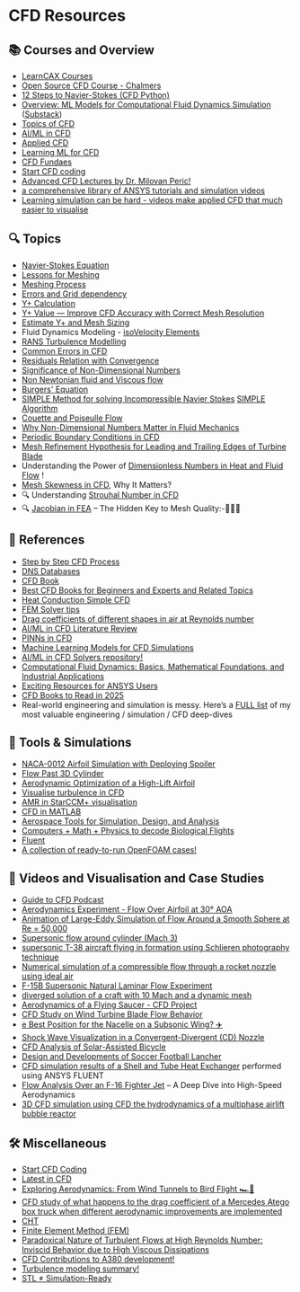 # CFD Resources

## 📚 Courses and Overview
- [LearnCAX Courses](https://www.learncax.com/courses.html)
- [Open Source CFD Course - Chalmers](https://www.tfd.chalmers.se/~hani/kurser/OS_CFD/)
- [12 Steps to Navier-Stokes (CFD Python)](https://lorenabarba.com/blog/cfd-python-12-steps-to-navier-stokes/)
- [Overview: ML Models for Computational Fluid Dynamics Simulation](https://www.linkedin.com/posts/justin-hodges-phd-3432a58b_fea-cfd-ai-activity-7299729822115594241-81J8/?utm_source=share&utm_medium=member_android&rcm=ACoAAD-ruCgBJnujmeLzmj1X4DpLLTuxktERedQ) ([Substack](https://hodgesj.substack.com/p/overview-ml-models-for-computational))
- [Topics of CFD](https://www.linkedin.com/posts/rajat-walia_computationalfluiddynamics-cfd-aerospace-activity-7285174723108335618-J7Vh/?utm_source=share&utm_medium=member_android)
- [AI/ML in CFD](https://www.linkedin.com/posts/justin-hodges-phd-3432a58b_ai-cfd-sciml-activity-7280980171866705920-tFUZ/?utm_source=share&utm_medium=member_android)
- [Applied CFD](https://www.linkedin.com/posts/rajat-walia_mechanical-mechanicalengineering-aerodynamics-activity-7287333099590299648-8fVK?utm_source=share&utm_medium=member_android)
- [Learning ML for CFD](https://www.linkedin.com/posts/justin-hodges-phd-3432a58b_cfd-fluidmechanics-aerospace-activity-7293161509503778817-5Uha/?utm_source=share&utm_medium=member_android) 
- [CFD Fundaes](https://www.linkedin.com/posts/suraj-thakur-2062421ba_here-is-a-document-for-your-reference-activity-7301223929296101376-h0wf/?utm_source=share&utm_medium=member_android&rcm=ACoAAD-ruCgBJnujmeLzmj1X4DpLLTuxktERedQ)
- [Start CFD coding](https://www.linkedin.com/posts/rajat-walia_mechanical-aerospace-automotive-activity-7306955283765833729-w2u2?utm_source=share&utm_medium=member_android&rcm=ACoAAD-ruCgBJnujmeLzmj1X4DpLLTuxktERedQ)
- [Advanced CFD Lectures by Dr. Milovan Peric!](https://www.linkedin.com/posts/rajat-walia_mechanical-aerospace-automotive-activity-7330457259967242240-neEz/?utm_source=share&utm_medium=member_android&rcm=ACoAAD-ruCgBJnujmeLzmj1X4DpLLTuxktERedQ)
- [a comprehensive library of ANSYS tutorials and simulation videos](https://www.linkedin.com/posts/pragada-bhargav-606448275_ansys-cfd-fluent-activity-7334860191219228672-6DDA/?utm_source=share&utm_medium=member_android&rcm=ACoAAD-ruCgBJnujmeLzmj1X4DpLLTuxktERedQ)
- [Learning simulation can be hard - videos make applied CFD that much easier to visualise](https://www.linkedin.com/posts/nassermushtaq_cfd-cae-openfoam-ugcPost-7343588554326917121-W-rs/?utm_source=share&utm_medium=member_android&rcm=ACoAAD-ruCgBJnujmeLzmj1X4DpLLTuxktERedQ)
 
## 🔍 Topics
- [Navier-Stokes Equation](https://www.linkedin.com/posts/rajat-walia_mechanical-aerospace-mechanicalengineering-activity-7297200990796058624-4K42/?utm_source=share&utm_medium=member_android)
- [Lessons for Meshing](https://www.linkedin.com/posts/rajat-walia_mechanical-aerospace-automotive-activity-7302915770806648832-Lg49/?utm_source=share&utm_medium=member_android&rcm=ACoAAD-ruCgBJnujmeLzmj1X4DpLLTuxktERedQ)
- [Meshing Process](https://www.linkedin.com/posts/rajat-walia_mechanical-aerospace-automotive-activity-7310163528336715776-gUsx/?utm_source=share&utm_medium=member_android&rcm=ACoAAD-ruCgBJnujmeLzmj1X4DpLLTuxktERedQ)
- [Errors and Grid dependency](https://www.linkedin.com/posts/rajat-walia_mechanical-aerospace-automotive-activity-7295683368321437698-ltrc/?utm_source=share&utm_medium=member_android)
- [Y+ Calculation](https://www.linkedin.com/posts/rajat-walia_cfd-turbulencemodeling-engineering-activity-7301626001367674881-Cnbf/?utm_source=share&utm_medium=member_android&rcm=ACoAAD-ruCgBJnujmeLzmj1X4DpLLTuxktERedQ)
- [Y+ Value — Improve CFD Accuracy with Correct Mesh Resolution](https://www.linkedin.com/posts/anupriya-r-cae_boundarylayer-simulation-mechanical-activity-7325017657018064901--8eL/?utm_source=share&utm_medium=member_android&rcm=ACoAAD-ruCgBJnujmeLzmj1X4DpLLTuxktERedQ)
- [Estimate Y+ and Mesh Sizing](https://www.linkedin.com/posts/rajat-walia_mechanical-aerospace-automotive-activity-7301521611843674112-N_Y1/?utm_source=share&utm_medium=member_android&rcm=ACoAAD-ruCgBJnujmeLzmj1X4DpLLTuxktERedQ)
- Fluid Dynamics Modeling - [isoVelocity Elements](https://www.linkedin.com/posts/aliyar-javadi-4b078124_fluiddynamics-fluidmechanics-heattransfer-ugcPost-7283070122280271873-HtxR?utm_source=share&utm_medium=member_android)
- [RANS Turbulence Modelling](https://www.linkedin.com/posts/rajat-walia_cfd-turbulence-mechanical-activity-7288057889754095616-9SvA/?utm_source=share&utm_medium=member_android)
- [Common Errors in CFD](https://www.linkedin.com/posts/jousefmurad_engineering-cfd-simulation-activity-7291359445622636544-dp1W/?utm_source=share&utm_medium=member_android)
- [Residuals Relation with Convergence](https://www.linkedin.com/posts/rajat-walia_mechanical-mechanicalengineering-cfd-activity-7294934316873134080-XakI/?utm_source=share&utm_medium=member_android)
- [Significance of Non-Dimensional Numbers](https://www.linkedin.com/posts/rajat-walia_mechanicalengineering-mechanical-aerospace-activity-7293856068546306048-wnpr/?utm_source=share&utm_medium=member_android)
- [Non Newtonian fluid and Viscous flow](https://www.linkedin.com/posts/rajat-walia_mechanicalengineering-mechanical-automotive-activity-7304382444491657217--h-u/?utm_source=share&utm_medium=member_android&rcm=ACoAAD-ruCgBJnujmeLzmj1X4DpLLTuxktERedQ)
- [Burgers' Equation](https://www.linkedin.com/posts/himanshi-rana-aero_cfd-navierstokes-fluidmechanics-activity-7307412303237259265-cKTj/?utm_source=share&utm_medium=member_android&rcm=ACoAAD-ruCgBJnujmeLzmj1X4DpLLTuxktERedQ)
- [SIMPLE Method for solving Incompressible Navier Stokes](https://www.linkedin.com/posts/rajat-walia_mechanicalengineering-mechanical-aerospace-activity-7317407253962100736-yI0K/?utm_source=share&utm_medium=member_android&rcm=ACoAAD-ruCgBJnujmeLzmj1X4DpLLTuxktERedQ)
  [SIMPLE Algorithm](https://www.linkedin.com/posts/mvusi-mugaba-424577206_cfd-automotive-fluiddynamics-activity-7324466108650975233--zld/?utm_source=share&utm_medium=member_android&rcm=ACoAAD-ruCgBJnujmeLzmj1X4DpLLTuxktERedQ)
- [Couette and Poiseulle Flow](https://www.linkedin.com/posts/rajat-walia_mechanical-aerospace-automotive-activity-7314149804090003456-5YFp/?utm_source=share&utm_medium=member_android&rcm=ACoAAD-ruCgBJnujmeLzmj1X4DpLLTuxktERedQ)
- [Why Non-Dimensional Numbers Matter in Fluid Mechanics](https://www.linkedin.com/posts/sijalahmed_cfd-fluidmechanics-engineering-activity-7322851938344038401-XrCe/?utm_source=share&utm_medium=member_android&rcm=ACoAAD-ruCgBJnujmeLzmj1X4DpLLTuxktERedQ)
- [Periodic Boundary Conditions in CFD](https://www.linkedin.com/posts/ahafezz_cfd-engineeringsimulation-ansys-activity-7330521436987568129-SLle/?utm_source=share&utm_medium=member_android&rcm=ACoAAD-ruCgBJnujmeLzmj1X4DpLLTuxktERedQ)
- [Mesh Refinement Hypothesis for Leading and Trailing Edges of Turbine Blade](https://www.linkedin.com/posts/bekkai-riyadh-3b076334a_mesh-refinement-hypothesis-for-leading-and-activity-7331498649526427648-96QP/?utm_source=share&utm_medium=member_android&rcm=ACoAAD-ruCgBJnujmeLzmj1X4DpLLTuxktERedQ)
- Understanding the Power of [Dimensionless Numbers in Heat and Fluid Flow](https://www.linkedin.com/posts/mohamed-megahed-4a11951b6_engineering-heattransfer-cfd-activity-7332494266457292800-vD7z/?utm_source=share&utm_medium=member_android&rcm=ACoAAD-ruCgBJnujmeLzmj1X4DpLLTuxktERedQ) !
- [Mesh Skewness in CFD](https://www.linkedin.com/posts/ahafezz_cfd-ansys-fluent-activity-7332333365167046657-466q/?utm_source=share&utm_medium=member_android&rcm=ACoAAD-ruCgBJnujmeLzmj1X4DpLLTuxktERedQ), Why It Matters?
- 🔍 Understanding [Strouhal Number in CFD](https://www.linkedin.com/posts/ragh-ahmed-802b35267_cfd-fluiddynamics-fluidmechanics-activity-7332148695724879872-u6wd/?utm_source=share&utm_medium=member_android&rcm=ACoAAD-ruCgBJnujmeLzmj1X4DpLLTuxktERedQ)
- 🔍 [Jacobian in FEA](https://www.linkedin.com/posts/ram-babu-kumar-47a374339_fea-jacobian-meshquality-activity-7334247766363172865-nh-X/?utm_source=share&utm_medium=member_android&rcm=ACoAAD-ruCgBJnujmeLzmj1X4DpLLTuxktERedQ) – The Hidden Key to Mesh Quality:-🤠🤠🤠
        
## 📖 References
- [Step by Step CFD Process](https://www.linkedin.com/posts/rajat-walia_cfd-simulation-mechanical-activity-7297842357389955073-4I9c/?utm_source=share&utm_medium=member_android&rcm=ACoAAD-ruCgBJnujmeLzmj1X4DpLLTuxktERedQ)
- [DNS Databases](https://home.iitm.ac.in/vagesh/links.html)
- [CFD Book](https://www.engineered-mind.com/book-notes/)
- [Best CFD Books for Beginners and Experts and Related Topics](https://www.linkedin.com/posts/aliyar-javadi-4b078124_cfd-fluiddynamics-mechanicalengineering-activity-7271164209789390848-LA1K?utm_source=share&utm_medium=member_desktop&rcm=ACoAAD-ruCgBJnujmeLzmj1X4DpLLTuxktERedQ)
- [Heat Conduction Simple CFD](https://www.linkedin.com/posts/asad-saleem-897146239_explicit-1d-heat-condtion-activity-7301455308856434688-lAjo?utm_source=share&utm_medium=member_android&rcm=ACoAAD-ruCgBJnujmeLzmj1X4DpLLTuxktERedQ)
- [FEM Solver tips](https://www.linkedin.com/posts/aerosayan_persson-2002-activity-7278776388180959232-5Qpl?utm_source=share&utm_medium=member_android)
- [Drag coefficients of different shapes in air at Reynolds number](https://www.linkedin.com/posts/rajat-walia_mechanicalengineering-mechanical-automotive-activity-7303682296413335552-IYWs?utm_source=share&utm_medium=member_android&rcm=ACoAAD-ruCgBJnujmeLzmj1X4DpLLTuxktERedQ)
- [AI/ML in CFD Literature Review](https://www.linkedin.com/posts/krishna-teja-7005aa158_simscape-multibody-vehicledynamics-ugcPost-7312343381127372801-stKA/?utm_source=share&utm_medium=member_android&rcm=ACoAAD-ruCgBJnujmeLzmj1X4DpLLTuxktERedQ)
- [PINNs in CFD](https://www.linkedin.com/posts/rajat-walia_mechanical-cfd-aerodynamics-activity-7313062635430629376-ENL-/?utm_source=share&utm_medium=member_android&rcm=ACoAAD-ruCgBJnujmeLzmj1X4DpLLTuxktERedQ)
- [Machine Learning Models for CFD Simulations](https://www.linkedin.com/posts/rajat-walia_cfd-mechanical-machinelearning-activity-7315236966281748480-TPF6/?utm_source=share&utm_medium=member_android&rcm=ACoAAD-ruCgBJnujmeLzmj1X4DpLLTuxktERedQ)
- [AI/ML in CFD Solvers repository!](https://www.linkedin.com/posts/rajat-walia_cfd-mechanical-machinelearning-activity-7318136082959683584-Yn-l/?utm_source=share&utm_medium=member_android&rcm=ACoAAD-ruCgBJnujmeLzmj1X4DpLLTuxktERedQ)
- [Computational Fluid Dynamics: Basics, Mathematical Foundations, and Industrial Applications](https://www.everyeng.com/blog/a509b413/computational-fluid-dynamics-basics-mathematical-foundations-and-industrial-applications)
- [Exciting Resources for ANSYS Users](https://www.linkedin.com/posts/ilyasserrays_ansys-engineering-simulation-activity-7329883998757789698-SIIy/?utm_source=share&utm_medium=member_android&rcm=ACoAAD-ruCgBJnujmeLzmj1X4DpLLTuxktERedQ)
- [CFD Books to Read in 2025](https://www.linkedin.com/posts/akash-singh-34a581121_cfd-books-you-should-read-in-2025-activity-7329332346665553920-Uzx3/?utm_source=share&utm_medium=member_android&rcm=ACoAAD-ruCgBJnujmeLzmj1X4DpLLTuxktERedQ)
 - Real-world engineering and simulation is messy. Here’s a [FULL list](https://www.linkedin.com/posts/nassermushtaq_cae-cfd-fluids-activity-7332725948565356545-RQSv/?utm_source=share&utm_medium=member_android&rcm=ACoAAD-ruCgBJnujmeLzmj1X4DpLLTuxktERedQ) of my most valuable engineering / simulation / CFD deep-dives
  
## 🔧 Tools & Simulations
- [NACA-0012 Airfoil Simulation with Deploying Spoiler](https://www.linkedin.com/posts/justin-hodges-phd-3432a58b_mechanicalengineering-aerospace-aerodynamics-activity-7281610390759718912-Khos/?utm_source=share&utm_medium=member_android)
- [Flow Past 3D Cylinder](https://www.linkedin.com/posts/rajat-walia_mechanical-mechanicalengineering-cfd-activity-7291724282307526656-noTG/?utm_source=share&utm_medium=member_android&rcm=ACoAAD-ruCgBJnujmeLzmj1X4DpLLTuxktERedQ)
- [Aerodynamic Optimization of a High-Lift Airfoil](https://www.linkedin.com/posts/lorenzo-lucatello-6761881bb_cfd-report-activity-7304788185581019137-m-Ts/?utm_source=share&utm_medium=member_android&rcm=ACoAAD-ruCgBJnujmeLzmj1X4DpLLTuxktERedQ)
- [Visualise turbulence in CFD](https://www.linkedin.com/posts/s-gross_meshedpotato-simcenter-cfd-ugcPost-7284485722009399296-M5mS/?utm_source=share&utm_medium=member_android)
- [AMR in StarCCM+ visualisation](https://www.linkedin.com/posts/justin-hodges-phd-3432a58b_cfd-siemens-aerodynamics-activity-7292482032553582592-U_f_?utm_source=share&utm_medium=member_android)
- [CFD in MATLAB](https://github.com/MathWorks-Teaching-Resources/Computational-Fluid-Dynamics)
- [Aerospace Tools for Simulation, Design, and Analysis](https://www.linkedin.com/posts/dhruvaerospace_aerospace-tools-for-simulation-design-and-activity-7319614083069018113-9nYk/?utm_source=share&utm_medium=member_android&rcm=ACoAAD-ruCgBJnujmeLzmj1X4DpLLTuxktERedQ)
- [Computers + Math + Physics to decode Biological Flights](https://www.linkedin.com/posts/ugcPost-7328048259917123586-4oOc/?utm_source=share&utm_medium=member_android&rcm=ACoAAD-ruCgBJnujmeLzmj1X4DpLLTuxktERedQ)
- [Fluent](https://arcs-njit-edu.github.io/Docs/Software/CFD/fluent/#using-fluent)
- [A collection of ready-to-run OpenFOAM cases!](https://www.linkedin.com/posts/nassermushtaq_openfoam-simulation-cfd-activity-7345771916013543425-a_iL/?utm_source=share&utm_medium=member_android&rcm=ACoAAD-ruCgBJnujmeLzmj1X4DpLLTuxktERedQ)
 
## 🎥 Videos and Visualisation and Case Studies
- [Guide to CFD Podcast](https://www.youtube.com/watch?v=H2orUUhRrZs)
- [Aerodynamics Experiment - Flow Over Airfoil at 30° AOA](https://www.youtube.com/watch?v=qbMg1G3oTVY)
- [Animation of Large-Eddy Simulation of Flow Around a Smooth Sphere at Re = 50,000](https://www.linkedin.com/posts/rajat-walia_mechanical-aerospace-automotive-activity-7307626820781125633-6MyW/?utm_source=share&utm_medium=member_android&rcm=ACoAAD-ruCgBJnujmeLzmj1X4DpLLTuxktERedQ)
- [Supersonic flow around cylinder (Mach 3)](https://www.linkedin.com/posts/justin-hodges-phd-3432a58b_cfd-aerodynamics-engineering-activity-7324387271170797568-npSu/?utm_source=share&utm_medium=member_android&rcm=ACoAAD-ruCgBJnujmeLzmj1X4DpLLTuxktERedQ)
- [supersonic T-38 aircraft flying in formation using Schlieren photography technique](https://www.linkedin.com/posts/rajat-walia_mechanical-aerospace-automotive-activity-7323984180676087808-nKjM/?utm_source=share&utm_medium=member_android&rcm=ACoAAD-ruCgBJnujmeLzmj1X4DpLLTuxktERedQ)
- [Numerical simulation of a compressible flow through a rocket nozzle using ideal air](https://www.linkedin.com/posts/abdulmohaiman_cfd-ansys-rocket-activity-7326170511439261696-iPR9/?utm_source=share&utm_medium=member_android&rcm=ACoAAD-ruCgBJnujmeLzmj1X4DpLLTuxktERedQ)
- [F-15B Supersonic Natural Laminar Flow Experiment](https://www.linkedin.com/posts/alessandro-rodolfo-de-paula-4420941_f-15b-supersonic-natural-laminar-flow-experiment-activity-7327301202377895937-A8VU/?utm_source=share&utm_medium=member_android&rcm=ACoAAD-ruCgBJnujmeLzmj1X4DpLLTuxktERedQ)
-  [diverged solution of a craft with 10 Mach and a dynamic mesh](https://www.linkedin.com/posts/ankurdev8980aa17a_a-lot-of-things-can-go-wrong-in-your-set-activity-7327216357341638658-lq9Y/?utm_source=share&utm_medium=member_android&rcm=ACoAAD-ruCgBJnujmeLzmj1X4DpLLTuxktERedQ)
- [Aerodynamics of a Flying Saucer - CFD Project](https://www.linkedin.com/posts/aryanarasimharaju_cfd-ansysfluent-aerospaceengineering-activity-7328862554657554432-Eye-/?utm_source=share&utm_medium=member_android&rcm=ACoAAD-ruCgBJnujmeLzmj1X4DpLLTuxktERedQ)
- [CFD Study on Wind Turbine Blade Flow Behavior](https://www.linkedin.com/posts/sharmarahul01_key-learnings-from-recent-cfd-study-on-activity-7330752858050412544-qGDf/?utm_source=share&utm_medium=member_android&rcm=ACoAAD-ruCgBJnujmeLzmj1X4DpLLTuxktERedQ)
- [e Best Position for the Nacelle on a Subsonic Wing? ✈️](https://www.linkedin.com/posts/mohamed-janan-baab57223_aerospaceengineering-catiav5-ansysfluent-activity-7331053553131606016-qvZy/?utm_source=share&utm_medium=member_android&rcm=ACoAAD-ruCgBJnujmeLzmj1X4DpLLTuxktERedQ)
- [Shock Wave Visualization in a Convergent-Divergent (CD) Nozzle](https://www.linkedin.com/posts/rupesh-joka_cfd-shockwaves-cdnozzle-activity-7331957012362158081-ovJn/?utm_source=share&utm_medium=member_android&rcm=ACoAAD-ruCgBJnujmeLzmj1X4DpLLTuxktERedQ)
- [CFD Analysis of Solar-Assisted Bicycle](https://www.linkedin.com/posts/muhammad-ejaz-ramzan-4a984422b_cfd-analysis-of-solar-bicycle-activity-7333562882414067712-R_S1/?utm_source=share&utm_medium=member_android&rcm=ACoAAD-ruCgBJnujmeLzmj1X4DpLLTuxktERedQ)
- [Design and Developments of Soccer Football Lancher](https://www.linkedin.com/posts/muhammad-ejaz-ramzan-4a984422b_cfd-analysis-of-soccer-football-activity-7332853628896018433-MLnx/?utm_source=share&utm_medium=member_android&rcm=ACoAAD-ruCgBJnujmeLzmj1X4DpLLTuxktERedQ)
- [CFD simulation results of a Shell and Tube Heat Exchanger](https://www.linkedin.com/posts/vishnu-kv-79192218b_excited-to-share-the-cfd-simulation-results-activity-7331771462195826688-q_SV/?utm_source=share&utm_medium=member_android&rcm=ACoAAD-ruCgBJnujmeLzmj1X4DpLLTuxktERedQ) performed using ANSYS FLUENT
- [Flow Analysis Over an F-16 Fighter Jet](https://www.linkedin.com/posts/hari2oo3_cfd-ansys-aerospaceengineering-activity-7332490111756001280-FiGi/?utm_source=share&utm_medium=member_android&rcm=ACoAAD-ruCgBJnujmeLzmj1X4DpLLTuxktERedQ) – A Deep Dive into High-Speed Aerodynamics
- [3D CFD simulation using CFD the hydrodynamics of a multiphase airlift bubble reactor](https://www.linkedin.com/posts/saber-kiani-64500112a_cfd-comsolmultiphysics-afcansysfluent-activity-7335233370458591232-vGFp/?utm_source=share&utm_medium=member_android&rcm=ACoAAD-ruCgBJnujmeLzmj1X4DpLLTuxktERedQ)

## 🛠 Miscellaneous
- [Start CFD Coding](https://www.linkedin.com/posts/rajat-walia_mechanical-aerospace-automotive-activity-7306955283765833729-w2u2?utm_source=share&utm_medium=member_android&rcm=ACoAAD-ruCgBJnujmeLzmj1X4DpLLTuxktERedQ)
- [Latest in CFD](https://www.linkedin.com/posts/jousefmurad_engineering-cfd-simulation-activity-7291359445622636544-dp1W/?utm_source=share&utm_medium=member_android)
- [Exploring Aerodynamics: From Wind Tunnels to Bird Flight 🏎️🦅](https://www.linkedin.com/posts/hamdy-mohamed-6b65a2239_wind-tunnel-and-bird-flight-activity-7292181855913525248-aNZR/?utm_source=share&utm_medium=member_android)
- [CFD study of what happens to the drag coefficient of a Mercedes Atego box truck when different aerodynamic improvements are implemented](https://www.linkedin.com/posts/emintolukan_reduction-of-box-truck-drag-coefficient-activity-7303383171947982849-QmZn/?utm_source=share&utm_medium=member_android&rcm=ACoAAD-ruCgBJnujmeLzmj1X4DpLLTuxktERedQ)
- [CHT](https://www.linkedin.com/posts/himanshi-rana-aero_aerospace-engineering-mechanical-activity-7304871876705619970-CeFT/?utm_source=share&utm_medium=member_android&rcm=ACoAAD-ruCgBJnujmeLzmj1X4DpLLTuxktERedQ)
- [Finite Element Method (FEM)](https://www.linkedin.com/posts/lonny-thompson_numerical-integration-of-quad4-elements-activity-7309557610351915008-1dje/?utm_source=share&utm_medium=member_android&rcm=ACoAAD-ruCgBJnujmeLzmj1X4DpLLTuxktERedQ)
- [Paradoxical Nature of Turbulent Flows at High Reynolds Number: Inviscid Behavior due to High Viscous Dissipations](https://www.linkedin.com/posts/aliyar-javadi-4b078124_fluiddynamics-mechanicalengineering-aerospace-activity-7312149838651904000-3Td4/?utm_source=share&utm_medium=member_android&rcm=ACoAAD-ruCgBJnujmeLzmj1X4DpLLTuxktERedQ)
- [CFD Contributions to A380 development!](https://www.linkedin.com/posts/rajat-walia_cfd-mechanical-aerospace-activity-7317792557541859328-emDr/?utm_source=share&utm_medium=member_android&rcm=ACoAAD-ruCgBJnujmeLzmj1X4DpLLTuxktERedQ)
- [Turbulence modeling summary!](https://www.linkedin.com/posts/rajat-walia_mechanical-aerospace-automotive-activity-7322484714290716672-8Qro/?utm_source=share&utm_medium=member_android&rcm=ACoAAD-ruCgBJnujmeLzmj1X4DpLLTuxktERedQ)
- [STL ≠ Simulation-Ready](https://www.linkedin.com/posts/damjangnjidic_fea-cfd-cad-activity-7331261295393923072-UdFx/?utm_source=share&utm_medium=member_android&rcm=ACoAAD-ruCgBJnujmeLzmj1X4DpLLTuxktERedQ)

